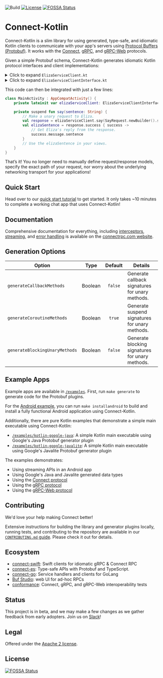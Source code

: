 ![Build](https://github.com/connectrpc/connect-kotlin/actions/workflows/ci.yml/badge.svg)
[![License](https://img.shields.io/badge/License-Apache_2.0-blue.svg)](https://opensource.org/licenses/Apache-2.0)
[![FOSSA Status](https://app.fossa.com/api/projects/git%2Bgithub.com%2Fconnectrpc%2Fconnect-kotlin.svg?type=shield)](https://app.fossa.com/projects/git%2Bgithub.com%2Fconnectrpc%2Fconnect-kotlin?ref=badge_shield)

Connect-Kotlin
==============

Connect-Kotlin is a slim library for using generated, type-safe, and idiomatic 
Kotlin clients to communicate with your app's servers using [Protocol Buffers (Protobuf)][protobuf]. 
It works with the [Connect][connect-protocol], [gRPC][grpc-protocol], and
[gRPC-Web][grpc-web-protocol] protocols.

Given a simple Protobuf schema, Connect-Kotlin generates idiomatic Kotlin
protocol interfaces and client implementations:

<details><summary>Click to expand <code>ElizaServiceClient.kt</code></summary>

```kotlin
public class ElizaServiceClient(
    private val client: ProtocolClientInterface
) : ElizaServiceClientInterface {
    public override suspend fun say(request: SayRequest, headers: Headers):
        ResponseMessage<SayResponse> = client.unary(
        request,
        headers,
        MethodSpec(
            "connectrpc.eliza.v1.ElizaService/Say",
            com.connectrpc.eliza.v1.SayRequest::class,
            com.connectrpc.eliza.v1.SayResponse::class
        )
    )

    public override suspend fun converse(headers: Headers):
        BidirectionalStreamInterface<ConverseRequest, ConverseResponse> = client.stream(
        headers,
        MethodSpec(
            "connectrpc.eliza.v1.ElizaService/Converse",
            com.connectrpc.eliza.v1.ConverseRequest::class,
            com.connectrpc.eliza.v1.ConverseResponse::class
        )
    )

    public override suspend fun introduce(headers: Headers):
        ServerOnlyStreamInterface<IntroduceRequest, IntroduceResponse> = client.serverStream(
        headers,
        MethodSpec(
            "connectrpc.eliza.v1.ElizaService/Introduce",
            com.connectrpc.eliza.v1.IntroduceRequest::class,
            com.connectrpc.eliza.v1.IntroduceResponse::class
        )
    )
}
```

</details>
<details><summary>Click to expand <code>ElizaServiceClientInterface.kt</code></summary>

```kotlin
public interface ElizaServiceClientInterface {
    public suspend fun say(request: SayRequest, headers: Headers = emptyMap()):
        ResponseMessage<SayResponse>

    public suspend fun converse(headers: Headers = emptyMap()):
        BidirectionalStreamInterface<ConverseRequest, ConverseResponse>

    public suspend fun introduce(headers: Headers = emptyMap()):
        ServerOnlyStreamInterface<IntroduceRequest, IntroduceResponse>
}
```

</details>

This code can then be integrated with just a few lines:

```kotlin
class MainActivity : AppCompatActivity() {
    private lateinit var elizaServiceClient: ElizaServiceClientInterface

    private suspend fun say(sentence: String) {
        // Make a unary request to Eliza.
        val response = elizaServiceClient.say(SayRequest.newBuilder().setSentence(sentence).build())
        val elizaSentence = response.success { success ->
            // Get Eliza's reply from the response.
            success.message.sentence
        }
        // Use the elizaSentence in your views.
    }
}
```

That’s it! You no longer need to manually define request/response models,
specify the exact path of your request, nor worry about the underlying networking
transport for your applications!

## Quick Start

Head over to our [quick start tutorial][getting-started] to get started.
It only takes ~10 minutes to complete a working chat app that uses Connect-Kotlin!

## Documentation

Comprehensive documentation for everything, including
[interceptors][interceptors], [streaming][streaming], and [error handling][error-handling]
is available on the [connectrpc.com website][getting-started].

## Generation Options

| **Option**                     | **Type** | **Default** | **Details**                                     |
|--------------------------------|:--------:|:-----------:|-------------------------------------------------|
| `generateCallbackMethods`      | Boolean  |   `false`   | Generate callback signatures for unary methods. |
| `generateCoroutineMethods`     | Boolean  |   `true`    | Generate suspend signatures for unary methods.  |
| `generateBlockingUnaryMethods` | Boolean  |   `false`   | Generate blocking signatures for unary methods. |

## Example Apps

Example apps are available in [`/examples`](./examples). First, run `make generate` to generate
code for the Protobuf plugins.

For the [Android example](./examples/android), you can run `make installandroid` to build and install
a fully functional Android application using Connect-Kotlin.

Additionally, there are pure Kotlin examples that demonstrate a simple main executable using Connect-Kotlin:
- [`/examples/kotlin-google-java`](./examples/kotlin-google-java): A simple Kotlin main
executable using Google's Java Protobuf generator plugin
- [`/examples/kotlin-google-javalite`](./examples/kotlin-google-java): A simple Kotlin main
executable using Google's Javalite Protobuf generator plugin

The examples demonstrates:

- Using streaming APIs in an Android app
- Using Google's Java and Javalite generated data types
- Using the [Connect protocol][connect-protocol]
- Using the [gRPC protocol][grpc-protocol]
- Using the [gRPC-Web protocol][grpc-web-protocol]

## Contributing

We'd love your help making Connect better!

Extensive instructions for building the library and generator plugins locally,
running tests, and contributing to the repository are available in our
[`CONTRIBUTING.md` guide](./.github/CONTRIBUTING.md). Please check it out
for details.

## Ecosystem

* [connect-swift]: Swift clients for idiomatic gRPC & Connect RPC
* [connect-es]: Type-safe APIs with Protobuf and TypeScript.
* [connect-go]: Service handlers and clients for GoLang
* [Buf Studio][buf-studio]: web UI for ad-hoc RPCs
* [conformance]: Connect, gRPC, and gRPC-Web interoperability tests

## Status

This project is in beta, and we may make a few changes as we gather feedback
from early adopters. Join us on [Slack][slack]!

## Legal

Offered under the [Apache 2 license][license].

[blog]: https://buf.build/blog/connect-a-better-grpc
[buf-studio]: https://buf.build/studio
[conformance]: https://github.com/connectrpc/conformance
[connect-go]: https://github.com/connectrpc/connect-go
[connect-protocol]: https://connectrpc.com/docs/protocol
[connect-swift]: https://github.com/connectrpc/connect-swift
[connect-es]: https://www.npmjs.com/package/@connectrpc/connect
[error-handling]: https://connectrpc.com/docs/kotlin/errors
[getting-started]: https://connectrpc.com/docs/kotlin/getting-started
[grpc-protocol]: https://github.com/grpc/grpc/blob/master/doc/PROTOCOL-HTTP2.md
[grpc-web-protocol]: https://github.com/grpc/grpc/blob/master/doc/PROTOCOL-WEB.md
[interceptors]: https://connectrpc.com/docs/kotlin/interceptors
[license]: https://github.com/connectrpc/connect-kotlin/blob/main/LICENSE
[protobuf]: https://developers.google.com/protocol-buffers
[protocol]: https://connectrpc.com/docs/protocol
[server reflection]: https://github.com/connectrpc/grpcreflect-go
[slack]: https://buf.build/links/slack
[streaming]: https://connectrpc.com/docs/kotlin/using-clients#using-generated-clients


## License
[![FOSSA Status](https://app.fossa.com/api/projects/git%2Bgithub.com%2Fconnectrpc%2Fconnect-kotlin.svg?type=large)](https://app.fossa.com/projects/git%2Bgithub.com%2Fconnectrpc%2Fconnect-kotlin?ref=badge_large)